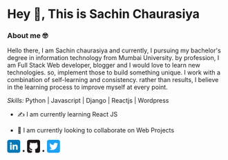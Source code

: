 # Hey 👋, This is Sachin Chaurasiya
### About me 🤓
Hello there, I am Sachin chaurasiya and currently, I pursuing my bachelor's degree in information technology from Mumbai University.
by profession, I am Full Stack Web developer, blogger and I would love to learn new technologies. so, implement those to build something unique.
I work with a combination of self-learning and consistency. rather than results, I believe in the learning process to improve myself at every point.

*Skills:* Python | Javascript | Django | Reactjs | Wordpress 

- ✍️ I am currently learning React JS

- 🌱  I am currently looking to collaborate on Web Projects 

<a href = https://www.linkedin.com/in/sachin-chaurasiya-88a6b6178><img src=https://raw.githubusercontent.com/edent/SuperTinyIcons/master/images/svg/linkedin.svg height='30' weight='30'></a> • <a href = https://github.com/Sachin-chaurasiya><img src=https://raw.githubusercontent.com/edent/SuperTinyIcons/master/images/svg/github.svg height='30' weight='30'></a> • <a href = https://twitter.com/sachindotcom><img src=https://raw.githubusercontent.com/edent/SuperTinyIcons/master/images/svg/twitter.svg height='30' weight='30'></a>

